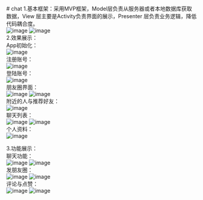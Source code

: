 <br># chat
1.基本框架：采用MVP框架，Model层负责从服务器或者本地数据库获取数据，View 层主要是Activity负责界面的展示，Presenter 层负责业务逻辑，降低代码耦合度。<br>
![image](https://github.com/wang-jj/chat/blob/master/img/framework1.jpg) 
![image](https://github.com/wang-jj/chat/blob/master/img/framework2.jpg)
<br>
2.效果展示：<br>
App初始化：<br>
![image](https://github.com/wang-jj/chat/blob/master/img/loading.jpg) 
<br>
注册账号：<br>
![image](https://github.com/wang-jj/chat/blob/master/img/register.jpg) <br>
登陆账号：<br>
![image](https://github.com/wang-jj/chat/blob/master/img/login.jpg) <br>
朋友圈界面：<br>
![image](https://github.com/wang-jj/chat/blob/master/img/firstpage.jpg) 
![image](https://github.com/wang-jj/chat/blob/master/img/firstpage1.jpg)<br>
附近的人与推荐好友：<br>
![image](https://github.com/wang-jj/chat/blob/master/img/near.jpg)<br>
聊天列表：<br>
![image](https://github.com/wang-jj/chat/blob/master/img/chatlist1.jpg)
![image](https://github.com/wang-jj/chat/blob/master/img/chatlist.jpg)<br>
个人资料：<br>
![image](https://github.com/wang-jj/chat/blob/master/img/personal.jpg)<br>

3.功能展示：<br>
聊天功能：<br>
![image](https://github.com/wang-jj/chat/blob/master/img/chat.jpg)
![image](https://github.com/wang-jj/chat/blob/master/img/chat1.jpg)<br>
发朋友圈：<br>
![image](https://github.com/wang-jj/chat/blob/master/img/sendmoment.jpg)
![image](https://github.com/wang-jj/chat/blob/master/img/sendmoment1.jpg)<br>
评论与点赞：<br>
![image](https://github.com/wang-jj/chat/blob/master/img/like.jpg)
![image](https://github.com/wang-jj/chat/blob/master/img/like1.jpg)<br>
